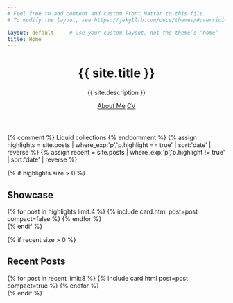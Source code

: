 ```yaml
---
# Feel free to add content and custom Front Matter to this file.
# To modify the layout, see https://jekyllrb.com/docs/themes/#overriding-theme-defaults

layout: default     # use your custom layout, not the theme’s “home”
title: Home
---
```


<!-- #### PROFILE #### -->
<header class="profile">
  <div class="intro">
    <h1>{{ site.title }}</h1>
    <p>{{ site.description }}</p>
    <a class="btn" href="/about">About&nbsp;Me</a>
    <a class="btn outline" href="{{ '/assets/CV.pdf' | relative_url }}" target="_blank" rel="noopener">CV</a>
  </div>
</header>

{% comment %}
  Liquid collections
{% endcomment %}
{% assign highlights = site.posts | where_exp:'p','p.highlight == true' | sort:'date' | reverse %}
{% assign recent     = site.posts | where_exp:'p','p.highlight != true' | sort:'date' | reverse %}

<!-- #### SHOWCASE #### -->
{% if highlights.size > 0 %}
<section class="highlight">
  <h2 class="section-title">Showcase</h2>
  <div class="cards showcase-cards">
    {% for post in highlights limit:4 %}
      {% include card.html post=post compact=false %}
    {% endfor %}
  </div>
</section>
{% endif %}

<!-- #### MOST-RECENT #### -->
{% if recent.size > 0 %}
<section class="recent">
  <h2 class="section-title">Recent Posts</h2>
  <div class="cards">
    {% for post in recent limit:8 %}
      {% include card.html post=post compact=true %}
    {% endfor %}
  </div>
</section>
{% endif %}
